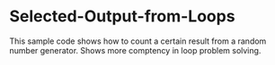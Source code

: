 # Selected-Output-from-Loops

This sample code shows how to count a certain result from a random number generator. Shows more comptency in loop problem solving. 
